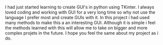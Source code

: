 I had just started learning to create GUI's in python using TKinter. 
I always loved coding and working with GUI for a very long time so why not use the language I prefer most and create GUIs with it. 
In this project i had used many methods to make this a an interesting GUI. 
Although it is simple i feel the methods learned with this will allow me to take on bigger and more complex projets in the future.
I hope you feel the same about my project as i do. 
